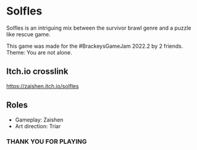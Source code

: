 # Solfles
Solfles is an intriguing mix between the survivor brawl genre and a puzzle like rescue game.

This game was made for the #BrackeysGameJam 2022.2 by 2 friends.
Theme: You are not alone.

## Itch.io crosslink
https://zaishen.itch.io/solfles

## Roles
* Gameplay: Zaishen
* Art direction: Triar

### THANK YOU FOR PLAYING